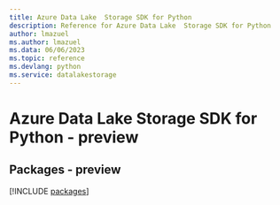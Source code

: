 ```yaml
---
title: Azure Data Lake  Storage SDK for Python
description: Reference for Azure Data Lake  Storage SDK for Python
author: lmazuel
ms.author: lmazuel
ms.data: 06/06/2023
ms.topic: reference
ms.devlang: python
ms.service: datalakestorage
---
```

# Azure Data Lake  Storage SDK for Python - preview
## Packages - preview
[!INCLUDE [packages](data-lake--storage-index.md)]